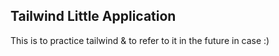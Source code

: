 ## Tailwind Little Application

This is to practice tailwind & to refer to it in the future in case :)
